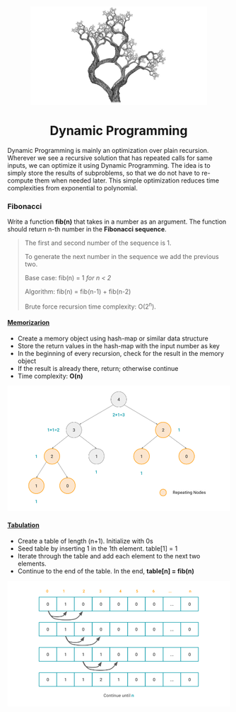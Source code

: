 <p align="center">
  <img src="/assets/banner.png" width="400">
</p>
<h1 align="center">Dynamic Programming</h1>
<p align="cneter" justify="center">Dynamic Programming is mainly an optimization over plain recursion. Wherever we see a recursive solution that has repeated calls for same inputs, we can optimize it using Dynamic Programming. The idea is to simply store the results of subproblems, so that we do not have to re-compute them when needed later. This simple optimization reduces time complexities from exponential to polynomial.</p>

<h3>Fibonacci</h3>

Write a function **fib(n)** that takes in a number as an argument.
The function should return n-th number in the **Fibonacci sequence**.

> The first and second number of the sequence is 1.
>
> To generate the next number in the sequence we add the previous two.
>
> Base case: fib(n) = 1 *for n < 2*
>
> Algorithm: fib(n) = fib(n-1) + fib(n-2)
>
> Brute force recursion time complexity: O(2<sup>n</sup>).

#### [Memorizarion](/src/recursion/fibonacci/Fibonacci.kt)
- Create a memory object using hash-map or similar data structure
- Store the return values in the hash-map with the input number as key
- In the beginning of every recursion, check for the result in the memory object
- If the result is already there, return; otherwise continue
- Time complexity: **O(n)**

<p align="center">
    <img src="assets/fib_tree.png" width="600">
</p>

#### [Tabulation](/src/tabulation/fibonacci/Fibonacci.kt)
- Create a table of length (n+1). Initialize with 0s
- Seed table by inserting 1 in the 1th element. table[1] = 1
- Iterate through the table and add each element to the next two elements.
- Continue to the end of the table. In the end, **table[n] = fib(n)**

<p align="center">
    <img src="assets/fib_table.png" width="600">
</p>
